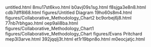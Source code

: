 untitled.html
8mu17st6kvo.html
b0avj09s1sg.html
f8sjga3e8n8.html
cdb7dff8l68.html
figures/Untitled Diagram
19ho60s8m4.html
figures/Collaborative_Methodology_Chart2
bc9orbej6j8.html
77nb7rbhgao.html
oep9ali8ba.html
figures/Collaborative_Methodology_Chart1
figures/Collaborative_Methodology_Chart
figures/Evans Pritchard
mep3l3arve.html
392jqqlj3t.html
et1r19bpn8o.html
m0eocjatjc.html